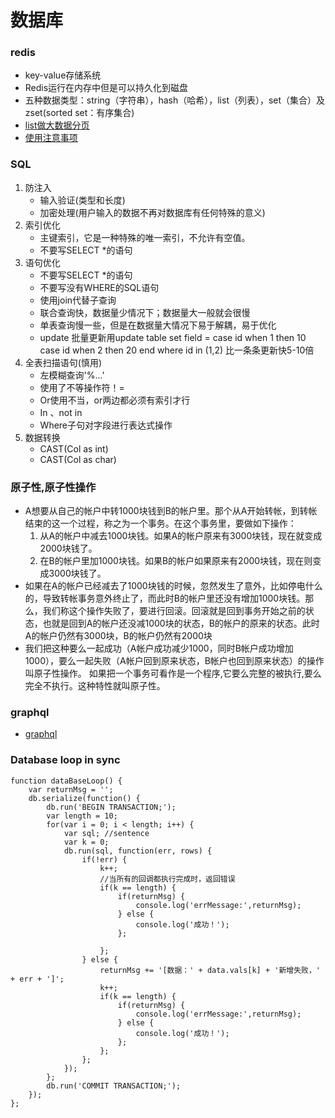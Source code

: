 # 数据库



### redis

* key-value存储系统
* Redis运行在内存中但是可以持久化到磁盘
* 五种数据类型：string（字符串），hash（哈希），list（列表），set（集合）及zset\(sorted set：有序集合\)
* [list做大数据分页](https://www.cnblogs.com/rjzheng/p/9096228.html)
* [使用注意事项](https://www.infoq.cn/article/K7dB5AFKI9mr5Ugbs_px)

### SQL

1. 防注入
   * 输入验证\(类型和长度\)
   * 加密处理\(用户输入的数据不再对数据库有任何特殊的意义\)
2. 索引优化
   * 主键索引，它是一种特殊的唯一索引，不允许有空值。
   * 不要写SELECT \*的语句
3. 语句优化
   * 不要写SELECT \*的语句
   * 不要写没有WHERE的SQL语句
   * 使用join代替子查询
   * 联合查询快，数据量少情况下；数据量大一般就会很慢
   * 单表查询慢一些，但是在数据量大情况下易于解耦，易于优化
   * update 批量更新用update table set field = case id when 1 then 10 case id when 2 then 20 end where id in \(1,2\) 比一条条更新快5-10倍
4. 全表扫描语句\(慎用\)
   * 左模糊查询'%...'
   * 使用了不等操作符！=
   * Or使用不当，or两边都必须有索引才行
   * In 、not in
   * Where子句对字段进行表达式操作
5. 数据转换
   * CAST\(Col as int\)
   * CAST\(Col as char\)

### 原子性,原子性操作

* A想要从自己的帐户中转1000块钱到B的帐户里。那个从A开始转帐，到转帐结束的这一个过程，称之为一个事务。在这个事务里，要做如下操作：
  1. 从A的帐户中减去1000块钱。如果A的帐户原来有3000块钱，现在就变成2000块钱了。
  2. 在B的帐户里加1000块钱。如果B的帐户如果原来有2000块钱，现在则变成3000块钱了。
* 如果在A的帐户已经减去了1000块钱的时候，忽然发生了意外，比如停电什么的，导致转帐事务意外终止了，而此时B的帐户里还没有增加1000块钱。那么，我们称这个操作失败了，要进行回滚。回滚就是回到事务开始之前的状态，也就是回到A的帐户还没减1000块的状态，B的帐户的原来的状态。此时A的帐户仍然有3000块，B的帐户仍然有2000块
* 我们把这种要么一起成功（A帐户成功减少1000，同时B帐户成功增加1000），要么一起失败（A帐户回到原来状态，B帐户也回到原来状态）的操作叫原子性操作。 如果把一个事务可看作是一个程序,它要么完整的被执行,要么完全不执行。这种特性就叫原子性。

### graphql

* [graphql](http://graphql.cn/learn/queries/)

### Database loop in sync

```text
function dataBaseLoop() {
    var returnMsg = '';
    db.serialize(function() {
        db.run('BEGIN TRANSACTION;');
        var length = 10;
        for(var i = 0; i < length; i++) {
            var sql; //sentence
            var k = 0;
            db.run(sql, function(err, rows) {
                if(!err) {
                    k++;
                    //当所有的回调都执行完成时，返回错误
                    if(k == length) {
                        if(returnMsg) {
                            console.log('errMessage:',returnMsg);
                        } else {
                            console.log('成功！');
                        };

                    };
                } else {
                    returnMsg += '[数据：' + data.vals[k] + '新增失败，' + err + ']';
                    k++;
                    if(k == length) {     
                        if(returnMsg) {
                            console.log('errMessage:',returnMsg);
                        } else {
                            console.log('成功！');
                        };
                    };
                };    
            });
        };       
        db.run('COMMIT TRANSACTION;');
    });  
};
```

